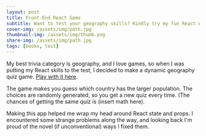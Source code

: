 ```yaml
---
layout: post
title: Front-End React Game
subtitle: Want to test your geography skills? Kindly try my fun React App
cover-img: /assets/img/path.jpg
thumbnail-img: /assets/img/thumb.png
share-img: /assets/img/path.jpg
tags: [books, test]
---
```


My best trivia category is geography, and I love games, so when I was putting my React skills to the test, I decided to make a dynamic geography quiz game. [Play with it here](https://tomrains.github.io/populations-game/). 

The game makes you guess which country has the larger population. The choices are randomly generated, so you get a new quiz every time. (The chances of getting the same quiz is (insert math here).

Making this app helped me wrap my head around React state and props. I encountered some strange problems along the way, and looking back I'm proud of the novel (if unconventional) ways I fixed them.
